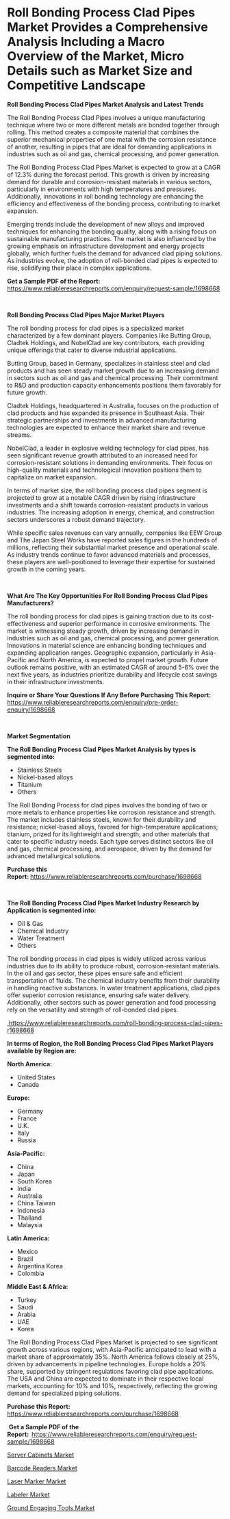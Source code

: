 <p><h1>Roll Bonding Process Clad Pipes Market Provides a Comprehensive Analysis Including a Macro Overview of the Market, Micro Details such as Market Size and Competitive Landscape</h1></p><p><strong>Roll Bonding Process Clad Pipes Market Analysis and Latest Trends</strong></p>
<p><p>The Roll Bonding Process Clad Pipes involves a unique manufacturing technique where two or more different metals are bonded together through rolling. This method creates a composite material that combines the superior mechanical properties of one metal with the corrosion resistance of another, resulting in pipes that are ideal for demanding applications in industries such as oil and gas, chemical processing, and power generation.</p><p>The Roll Bonding Process Clad Pipes Market is expected to grow at a CAGR of 12.3% during the forecast period. This growth is driven by increasing demand for durable and corrosion-resistant materials in various sectors, particularly in environments with high temperatures and pressures. Additionally, innovations in roll bonding technology are enhancing the efficiency and effectiveness of the bonding process, contributing to market expansion.</p><p>Emerging trends include the development of new alloys and improved techniques for enhancing the bonding quality, along with a rising focus on sustainable manufacturing practices. The market is also influenced by the growing emphasis on infrastructure development and energy projects globally, which further fuels the demand for advanced clad piping solutions. As industries evolve, the adoption of roll-bonded clad pipes is expected to rise, solidifying their place in complex applications.</p></p>
<p><strong>Get a Sample PDF of the Report:&nbsp;</strong> <a href="https://www.reliableresearchreports.com/enquiry/request-sample/1698668?utm_campaign=1625&utm_medium=2&utm_source=Github&utm_content=ia&utm_term=20102024&utm_id=roll-bonding-process-clad-pipes">https://www.reliableresearchreports.com/enquiry/request-sample/1698668</a></p>
<p>&nbsp;</p>
<p><strong>Roll Bonding Process Clad Pipes Major Market Players</strong></p>
<p><p>The roll bonding process for clad pipes is a specialized market characterized by a few dominant players. Companies like Butting Group, Cladtek Holdings, and NobelClad are key contributors, each providing unique offerings that cater to diverse industrial applications.</p><p>Butting Group, based in Germany, specializes in stainless steel and clad products and has seen steady market growth due to an increasing demand in sectors such as oil and gas and chemical processing. Their commitment to R&D and production capacity enhancements positions them favorably for future growth.</p><p>Cladtek Holdings, headquartered in Australia, focuses on the production of clad products and has expanded its presence in Southeast Asia. Their strategic partnerships and investments in advanced manufacturing technologies are expected to enhance their market share and revenue streams. </p><p>NobelClad, a leader in explosive welding technology for clad pipes, has seen significant revenue growth attributed to an increased need for corrosion-resistant solutions in demanding environments. Their focus on high-quality materials and technological innovation positions them to capitalize on market expansion.</p><p>In terms of market size, the roll bonding process clad pipes segment is projected to grow at a notable CAGR driven by rising infrastructure investments and a shift towards corrosion-resistant products in various industries. The increasing adoption in energy, chemical, and construction sectors underscores a robust demand trajectory.</p><p>While specific sales revenues can vary annually, companies like EEW Group and The Japan Steel Works have reported sales figures in the hundreds of millions, reflecting their substantial market presence and operational scale. As industry trends continue to favor advanced materials and processes, these players are well-positioned to leverage their expertise for sustained growth in the coming years.</p></p>
<p>&nbsp;</p>
<p><strong>What Are The Key Opportunities For Roll Bonding Process Clad Pipes Manufacturers?</strong></p>
<p><p>The roll bonding process for clad pipes is gaining traction due to its cost-effectiveness and superior performance in corrosive environments. The market is witnessing steady growth, driven by increasing demand in industries such as oil and gas, chemical processing, and power generation. Innovations in material science are enhancing bonding techniques and expanding application ranges. Geographic expansion, particularly in Asia-Pacific and North America, is expected to propel market growth. Future outlook remains positive, with an estimated CAGR of around 5-6% over the next five years, as industries prioritize durability and lifecycle cost savings in their infrastructure investments.</p></p>
<p><strong>Inquire or Share Your Questions If Any Before Purchasing This Report:</strong> <a href="https://www.reliableresearchreports.com/enquiry/pre-order-enquiry/1698668?utm_campaign=1625&utm_medium=2&utm_source=Github&utm_content=ia&utm_term=20102024&utm_id=roll-bonding-process-clad-pipes">https://www.reliableresearchreports.com/enquiry/pre-order-enquiry/1698668</a></p>
<p>&nbsp;</p>
<p><strong>Market Segmentation</strong></p>
<p><strong>The Roll Bonding Process Clad Pipes Market Analysis by types is segmented into:</strong></p>
<p><ul><li>Stainless Steels</li><li>Nickel-based alloys</li><li>Titanium</li><li>Others</li></ul></p>
<p><p>The Roll Bonding Process for clad pipes involves the bonding of two or more metals to enhance properties like corrosion resistance and strength. The market includes stainless steels, known for their durability and resistance; nickel-based alloys, favored for high-temperature applications; titanium, prized for its lightweight and strength; and other materials that cater to specific industry needs. Each type serves distinct sectors like oil and gas, chemical processing, and aerospace, driven by the demand for advanced metallurgical solutions.</p></p>
<p><strong>Purchase this Report:&nbsp;</strong><a href="https://www.reliableresearchreports.com/purchase/1698668?utm_campaign=1625&utm_medium=2&utm_source=Github&utm_content=ia&utm_term=20102024&utm_id=roll-bonding-process-clad-pipes">https://www.reliableresearchreports.com/purchase/1698668</a></p>
<p>&nbsp;</p>
<p><strong>The Roll Bonding Process Clad Pipes Market Industry Research by Application is segmented into:</strong></p>
<p><ul><li>Oil & Gas</li><li>Chemical Industry</li><li>Water Treatment</li><li>Others</li></ul></p>
<p><p>The roll bonding process in clad pipes is widely utilized across various industries due to its ability to produce robust, corrosion-resistant materials. In the oil and gas sector, these pipes ensure safe and efficient transportation of fluids. The chemical industry benefits from their durability in handling reactive substances. In water treatment applications, clad pipes offer superior corrosion resistance, ensuring safe water delivery. Additionally, other sectors such as power generation and food processing rely on the versatility and strength of roll-bonded clad pipes.</p></p>
<p><a href="https://www.reliableresearchreports.com/roll-bonding-process-clad-pipes-r1698668?utm_campaign=1625&utm_medium=2&utm_source=Github&utm_content=ia&utm_term=20102024&utm_id=roll-bonding-process-clad-pipes">&nbsp;https://www.reliableresearchreports.com/roll-bonding-process-clad-pipes-r1698668</a></p>
<p><strong>In terms of Region, the Roll Bonding Process Clad Pipes Market Players available by Region are:</strong></p>
<p>
    <p> <strong> North America: </strong>
        <ul>
            <li>United States</li>
            <li>Canada</li>
        </ul>
        </p> 
    <p> <strong> Europe: </strong>
        <ul>
            <li>Germany</li>
            <li>France</li>
            <li>U.K.</li>
            <li>Italy</li>
            <li>Russia</li>
        </ul>
        </p> 
    <p> <strong> Asia-Pacific: </strong>
        <ul>
            <li>China</li>
            <li>Japan</li>
            <li>South Korea</li>
            <li>India</li>
            <li>Australia</li>
            <li>China Taiwan</li>
            <li>Indonesia</li>
            <li>Thailand</li>
            <li>Malaysia</li>
        </ul>
        </p> 
    <p> <strong> Latin America: </strong>
        <ul>
            <li>Mexico</li>
            <li>Brazil</li>
            <li>Argentina Korea</li>
            <li>Colombia</li>
        </ul>
        </p> 
    <p> <strong> Middle East & Africa: </strong>
        <ul>
            <li>Turkey</li>
            <li>Saudi</li>
            <li>Arabia</li>
            <li>UAE</li>
            <li>Korea</li>
        </ul>
    </p>
    </p>
<p><p>The Roll Bonding Process Clad Pipes Market is projected to see significant growth across various regions, with Asia-Pacific anticipated to lead with a market share of approximately 35%. North America follows closely at 25%, driven by advancements in pipeline technologies. Europe holds a 20% share, supported by stringent regulations favoring clad pipe applications. The USA and China are expected to dominate in their respective local markets, accounting for 10% and 10%, respectively, reflecting the growing demand for specialized piping solutions.</p></p>
<p><strong>Purchase this Report: </strong><a href="https://www.reliableresearchreports.com/purchase/1698668?utm_campaign=1625&utm_medium=2&utm_source=Github&utm_content=ia&utm_term=20102024&utm_id=roll-bonding-process-clad-pipes">https://www.reliableresearchreports.com/purchase/1698668</a></p>
<p>&nbsp;<strong>Get a Sample PDF of the Report:&nbsp;&nbsp;</strong><a href="https://www.reliableresearchreports.com/enquiry/request-sample/1698668?utm_campaign=1625&utm_medium=2&utm_source=Github&utm_content=ia&utm_term=20102024&utm_id=roll-bonding-process-clad-pipes">https://www.reliableresearchreports.com/enquiry/request-sample/1698668</a></p>
<p><strong></strong></p>
<p><p><a href="https://www.linkedin.com/pulse/global-server-cabinets-market-size-trends-analysis-regional-swpaf?utm_campaign=1625&utm_medium=2&utm_source=Github&utm_content=ia&utm_term=20102024&utm_id=roll-bonding-process-clad-pipes">Server Cabinets Market</a></p><p><a href="https://www.linkedin.com/pulse/barcode-readers-market-shifts-strategic-analysis-2024-2031-brainorm-2dhpf?utm_campaign=1625&utm_medium=2&utm_source=Github&utm_content=ia&utm_term=20102024&utm_id=roll-bonding-process-clad-pipes">Barcode Readers Market</a></p><p><a href="https://www.linkedin.com/pulse/laser-marker-market-global-regional-analysis-focus-end-user-8zdyf?utm_campaign=1625&utm_medium=2&utm_source=Github&utm_content=ia&utm_term=20102024&utm_id=roll-bonding-process-clad-pipes">Laser Marker Market</a></p><p><a href="https://www.linkedin.com/pulse/labeler-industry-sector-market-dynamics-future-scenarios-2024-rrllf?utm_campaign=1625&utm_medium=2&utm_source=Github&utm_content=ia&utm_term=20102024&utm_id=roll-bonding-process-clad-pipes">Labeler Market</a></p><p><a href="https://www.linkedin.com/pulse/global-ground-engaging-tools-market-exploring-share-trends-future-ru6hf?utm_campaign=1625&utm_medium=2&utm_source=Github&utm_content=ia&utm_term=20102024&utm_id=roll-bonding-process-clad-pipes">Ground Engaging Tools Market</a></p></p>